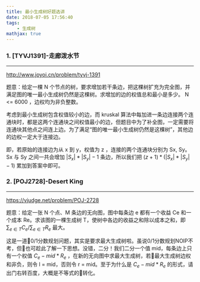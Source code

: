 ```yaml
---
title: 最小生成树好题选讲
date: 2018-07-05 17:56:40
tags: 
    - 生成树
mathjax: true 
---
```


### 1. [TYVJ1391]-走廊泼水节
-----

http://www.joyoi.cn/problem/tyvj-1391

题意：给定一棵 N 个节点的树，要求增加若干条边，把这棵树扩充为完全图，并满足图的唯一最小生成树仍然是这棵树。求增加的边的权值总和最小是多少。 N <= 6000 ，边权均为非负整数。

考虑到最小生成树包含权值较小的边，而 kruskal 算法中每加进一条边连接两个连通块时，都是这两个连通块之间权值最小的边，但题目中为了补全图，一定需要将连通块其他点之间连上边。为了满足“图的唯一最小生成树仍然是这棵树”，其他边的边权一定大于连接边。

即，若原始的连接边为从 x 到 y，权值为 z ，连接的两个连通块分别为 Sx, Sy。Sx 与 Sy 之间一共会增加 $|S_x| * |S_y| - 1$ 条边，所以我们把 $(z + 1) * (|S_x| * |S_y| - 1)$ 累加到答案中即可。



### 2. [POJ2728]-Desert King
-----

https://vjudge.net/problem/POJ-2728

题意：给定一张 N 个点、M 条边的无向图，图中每条边 e 都有一个收益 Ce 和一个成本 Re。求该图的一棵生成树 T，使树中各边的收益之和除以成本之和，即 ${\sum_{e \in T} C_e} / {\sum_{e \in T} R_e}$ 最大。

这是一道0/1分数规划问题，其实是要求最大生成树啦。虽说0/1分数规划NOIP不考，但也可趁此了解一下思想。没错，二分！我们二分一个值 mid，每条边上只有一个权值 $C_e - mid * R_e$ ，在新的无向图中求最大生成树，若最大生成树边权和非负，则令 l = mid，否则令 r = mid。至于为什么是 $C_e - mid * R_e$ 的形式，请出门右转百度，大概是不等式的转化。